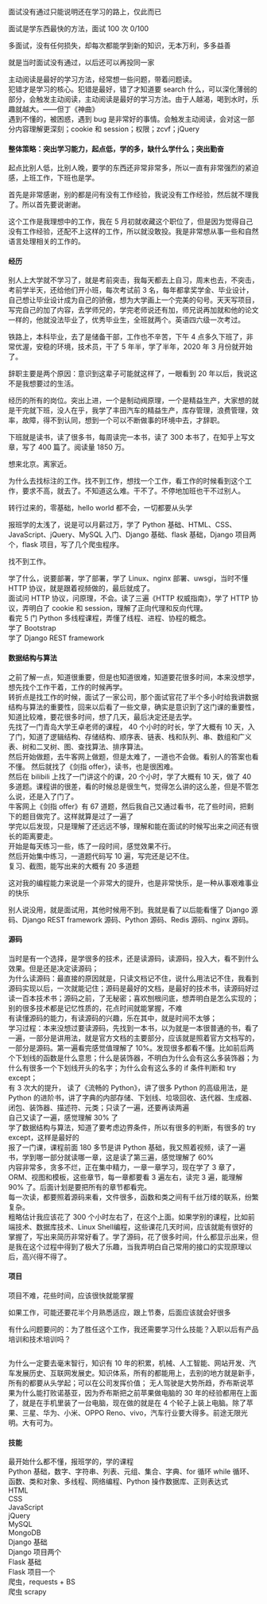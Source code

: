 
面试没有通过只能说明还在学习的路上，仅此而已  

面试是学东西最快的方法，面试 100 次  0/100  

多面试，没有任何损失，却每次都能学到新的知识，无本万利，多多益善  

就是当时面试没有通过，以后还可以再投同一家  

主动阅读是最好的学习方法，经常想一些问题，带着问题读。  
犯错才是学习的核心。犯错是最好，错了才知道要 search 什么，可以深化薄弱的部分，会触发主动阅读，主动阅读是最好的学习方法。由于人越渴，喝到水时，乐趣就越大。——但丁《神曲》  
遇到不懂的，被困惑，遇到 bug 是非常好的事情。会触发主动阅读，会对这一部分内容理解更深刻；cookie 和 session；权限；zcvf；jQuery  


#### 整体策略：突出学习能力，起点低，学的多，缺什么学什么；突出勤奋

起点比别人低，比别人晚，要学的东西还非常非常多，所以一直有非常强烈的紧迫感，上班工作，下班也是学。  


首先是非常感谢，别的都是问有没有工作经验，我说没有工作经验，然后就不理我了。所以首先要说谢谢。  

这个工作是我理想中的工作，我在 5 月初就收藏这个职位了，但是因为觉得自己没有工作经验，还配不上这样的工作，所以就没敢投。我是非常想从事一些和自然语言处理相关的工作的。  


#### 经历

别人上大学就不学习了，就是考前突击，我每天都去上自习，周末也去，不突击，考前学半天，还给他们开小班，每次考试前 3 名，每年都拿奖学金、毕业设计，自己想让毕业设计成为自己的骄傲，想为大学画上一个完美的句号。天天写项目，写完自己的加了内容，去学师兄的，学完老师说还有加，师兄说再加就和他的论文一样的，他就没法毕业了，优秀毕业生，全班就两个。英语四六级一次考过。  

铁路上，本科毕业，去了是储备干部，工作也不辛苦，下午 4 点多久下班了，非常优渥，安稳的环境，技术员，干了 5 年半，学了半年，2020 年 3 月份就开始了。

辞职主要是两个原因：意识到这辈子可能就这样了，一眼看到 20 年以后，我说这不是我想要过的生活。  

经历的所有的岗位。突出上进，一个是制动阀原理，一个是精益生产，大家想的就是干完就下班，没人在乎，我学了丰田汽车的精益生产，库存管理，浪费管理，效率，故障，得不到认同，想到一个可以不断做事的环境中去，才辞职。  

下班就是读书，读了很多书，每周读完一本书，读了 300 本书了，在知乎上写文章，写了 400 篇了。阅读量 1850 万。  


想来北京。离家近。  

为什么去找标注的工作。找不到工作，想找一个工作，看工作的时候看到这个工作，要求不高，就去了。不知道这么难。干不了。不停地加班也干不过别人。  


转行过来的，零基础，hello world 都不会，一切都要从头学    

报班学的太浅了，说是可以月薪过万，学了 Python 基础、HTML、CSS、JavaScript、jQuery、MySQL 入门、Django 基础、flask 基础，Django 项目两个，flask 项目，写了几个爬虫程序。  

找不到工作。


学了什么，说要部署，学了部署，学了 Linux、nginx 部署、uwsgi，当时不懂 HTTP 协议，就是跟着视频做的，最后就成了。  
面试问 HTTP 协议，问原理，不会。读了三遍《HTTP 权威指南》，学了 HTTP 协议，弄明白了 cookie 和 session，理解了正向代理和反向代理。  
看完 5 门 Python 多线程课程，弄懂了线程、进程、协程的概念。  
学了 Bootstrap  
学了 Django REST framework  


#### 数据结构与算法  

之前了解一点，知道很重要，但是也知道很难，知道要花很多时间，本来没想学，想先找个工作干着，工作的时候再学。  
转折点是找工作的时候，面试了一家公司，那个面试官花了半个多小时给我讲数据结构与算法的重要性，回来以后看了一些文章，确实是意识到了这门课的重要性，知道比较难，要花很多时间，想了几天，最后决定还是去学。  
先找了一门青岛大学王卓老师的课程， 40 个小时的时长，学了大概有 10 天，入了门，知道了逻辑结构、存储结构、顺序表、链表、栈和队列、串、数组和广义表、树和二叉树、图、查找算法、排序算法。  
然后开始做题，去牛客网上做题，但是太难了，一道也不会做。看别人的答案也看不懂。
然后就找了《剑指 offer》，读书，也是很困难。  
然后在 bilibili 上找了一门讲这个的课，20 个小时，学了大概有 10 天，做了 40 多道题。课程讲的很差，看的时候总是很生气，觉得怎么讲的这么差，但是不管怎么说，还是入了门了。    
牛客网上《剑指 offer》有 67 道题，然后我自己又通过看书，花了些时间，把剩下的题目做完了。这样就算是过了一遍了  
学完以后发现，只是理解了还远远不够，理解和能在面试的时候写出来之间还有很长的距离要走。  
开始是每天练习一些，练了一段时间，感觉效果不行。  
然后开始集中练习，一道题代码写 10 遍，写完还是记不住。  
复习、截图，能写出来的大概有 20 多道题    

这对我的编程能力来说是一个非常大的提升，也是非常快乐，是一种从事艰难事业的快乐     

别人说没用，就是面试用，其他时候用不到。我就是看了以后能看懂了 Django 源码、Django REST framework 源码、Python 源码、Redis 源码、nginx 源码。  


#### 源码  

当时是有一个选择，是学很多的技术，还是读源码，读源码，投入大，看不到什么效果。但是还是决定读源码；  
为什么读源码：最直接的原因就是，只读文档记不住，说什么用法记不住，我看到源码实现以后，一次就能记住；源码是最好的文档，是最好的技术书，读源码好过读一百本技术书；源码之前，了无秘密；喜欢刨根问底，想弄明白是怎么实现的；别的很多技术都是记忆性质的，花点时间就能掌握，不难  
有读懂源码的能力，有读源码的兴趣，乐在其中，就是时间不太够；  
学习过程：本来没想过要读源码，先找到一本书，以为就是一本很普通的书，看了一遍，一部分是讲用法，就是官方文档的主要部分，应该就是照着官方文档写的，一部分是源码。第一遍看完感觉值理解了 10%。发现很多都看不懂。比如前后两个下划线的函数是什么意思；什么是装饰器，不明白为什么会有这么多装饰器；为什么有很多一个下划线开头的名字；为什么会有这么多的 if 条件判断和 try except；  
有 3 次大的提升，
读了《流畅的 Python》，讲了很多 Python 的高级用法，是 Python 的进阶书，讲了字典的内部存储、下划线、垃圾回收、迭代器、生成器、闭包、装饰器、描述符、元类；只读了一遍，还要再读两遍  
自己又读了一遍，感觉理解 30% 了  
学了数据结构与算法，知道了要考虑边界条件，所以有很多的判断，有很多的 try except，这样是最好的  
报了一门课，课程前面 180 多节是讲 Python 基础，我又照着视频，读了一遍书，学到哪一部分就读哪一章，这是读了第三遍，感觉理解了 60%  
内容非常多，贪多不烂，正在集中精力，一章一章学习，现在学了 3 章了，ORM、视图和模板，这些章节，每一章都要看 3 遍左右，读完 3 遍，能理解 90% 了。后面计划是要把所有的章节都看完。  
每一次读，都要照着源码来看，文件很多，函数和类之间有千丝万缕的联系，纷繁复杂。  
粗略估计我应该花了 300 个小时左右了，在这个上面。如果学别的课程，比如前端技术、数据库技术、Linux Shell编程，这些课花几天时间，应该就能有很好的掌握了，写出来简历非常好看了。学了源码，花了很多时间，什么都显示出来，但是我在这个过程中得到了极大了乐趣，当我弄明白自己常用的接口的实现原理以后，高兴得不得了。  


#### 项目  

项目不难，花些时间，应该很快就能掌握  

如果工作，可能还要花半个月熟悉适应，跟上节奏，后面应该就会好很多  


有什么问题要问的：为了胜任这个工作，我还需要学习什么技能？入职以后有产品培训和技术培训吗？  


```python 

```

为什么一定要去毫末智行，知识有 10 年的积累，机械、人工智能、网站开发、汽车发展历史、互联网发展史。知识体系，所有的都能用上，去别的地方就是新手，所有的都要从头学起；可以在公司发挥价值；
无人驾驶是大势所趋，乔布斯说苹果为什么能打败诺基亚，因为乔布斯把之前苹果做电脑的 30 年的经验都用在上面了，就是在手机里装了一台电脑，现在做的就是在 4 个轮子上装上电脑。除了苹果、三星、华为、小米、OPPO Reno、vivo，汽车行业要大得多。前途无限光明。大有可为。  


#### 技能  
最开始什么都不懂，报班学的，学的课程  
Python 基础，数字、字符串、列表、元组、集合、字典、for 循环 while 循环、函数、类和对象、多线程、网络编程、Python 操作数据库、正则表达式  
HTML  
CSS  
JavaScript  
jQuery  
MySQL  
MongoDB  
Django 基础  
Django 项目两个  
Flask 基础  
Flask 项目一个  
爬虫，requests + BS  
爬虫 scrapy  


